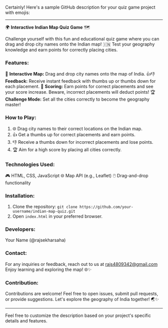 Certainly! Here's a sample GitHub description for your quiz game project with emojis:

---

🌍 **Interactive Indian Map Quiz Game** 🗺️

Challenge yourself with this fun and educational quiz game where you can drag and drop city names onto the Indian map! 🇮🇳 Test your geography knowledge and earn points for correctly placing cities.

### Features:

🔗 **Interactive Map:** Drag and drop city names onto the map of India.
👍👎 **Feedback:** Receive instant feedback with thumbs up or thumbs down for each placement.
🌟 **Scoring:** Earn points for correct placements and see your score increase. Beware, incorrect placements will deduct points!
🏆 **Challenge Mode:** Set all the cities correctly to become the geography master!

### How to Play:

1. 🌐 Drag city names to their correct locations on the Indian map.
2. 👍 Get a thumbs up for correct placements and earn points.
3. 👎 Receive a thumbs down for incorrect placements and lose points.
4. 🏆 Aim for a high score by placing all cities correctly.

### Technologies Used:

🎮 HTML, CSS, JavaScript
🌐 Map API (e.g., Leaflet)
🖱️ Drag-and-drop functionality

### Installation:

1. Clone the repository: `git clone https://github.com/your-username/indian-map-quiz.git`
2. Open `index.html` in your preferred browser.

### Developers:

Your Name (@rajsekharsaha)

### Contact:
For any inquiries or feedback, reach out to us at rajs4809342@gmail.com
Enjoy learning and exploring the map! 🌐✨

### Contribution:

Contributions are welcome! Feel free to open issues, submit pull requests, or provide suggestions.
Let's explore the geography of India together! 🌏✨

---

Feel free to customize the description based on your project's specific details and features.
